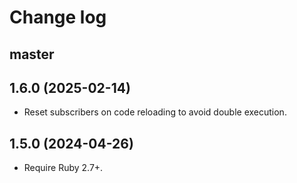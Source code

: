 # Change log

## master

## 1.6.0 (2025-02-14)

- Reset subscribers on code reloading to avoid double execution.

## 1.5.0 (2024-04-26)

- Require Ruby 2.7+.
